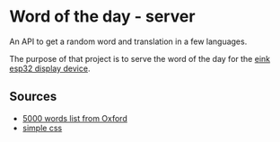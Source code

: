 # Word of the day - server

An API to get a random word and translation in a few languages.

The purpose of that project is to serve the word of the day for the [eink esp32 display device](https://github.com/paulgreg/esp32_word-of-the-day).

## Sources

  - [5000 words list from Oxford](https://www.oxfordlearnersdictionaries.com/wordlists/oxford3000-5000)
  - [simple css](https://simplecss.org/)